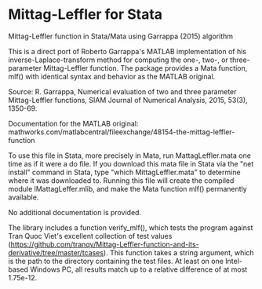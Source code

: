 # Mittag-Leffler for Stata
 Mittag-Leffler function in Stata/Mata using Garrappa (2015) algorithm
 
This is a direct port of Roberto Garrappa's MATLAB implementation of his inverse-Laplace-transform method for computing the one-, two-, or three-parameter Mittag-Leffler function. The package provides a Mata function, mlf() with identical syntax and behavior as the MATLAB original.
 
Source:
R. Garrappa, Numerical evaluation of two and three parameter
  Mittag-Leffler functions, SIAM Journal of Numerical Analysis, 2015,
  53(3), 1350-69.

Documentation for the MATLAB original:
  mathworks.com/matlabcentral/fileexchange/48154-the-mittag-leffler-function

To use this file in Stata, more precisely in Mata, run MattagLeffler.mata one time as if it were a do file. If you download this mata file in Stata via the "net install" command in Stata, type "which MittagLeffler.mata" to determine where it was downloaded to. Running this file  will create the compiled module lMattagLeffer.mlib, and make the Mata function mlf() permanently available.

No additional documentation is provided.

The library includes a function verify_mlf(), which tests the program against Tran Quoc Viet's excellent collection
of test values (https://github.com/tranqv/Mittag-Leffler-function-and-its-derivative/tree/master/tcases). This function
takes a string argument, which is the path to the directory containing the test files. At least on one Intel-based Windows PC,
all results match up to a relative difference of at most 1.75e-12.
